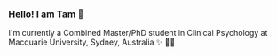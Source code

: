 ### Hello! I am Tam 👋

I'm currently a Combined Master/PhD student in Clinical Psychology at Macquarie University, Sydney, Australia ✨ 👩‍🔬 
